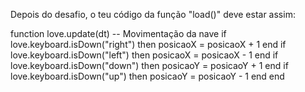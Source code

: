 
Depois do desafio, o teu código da função "load()" deve estar assim:

  function love.update(dt)
    -- Movimentação da nave
    if love.keyboard.isDown("right") then
        posicaoX = posicaoX + 1
    end
    if love.keyboard.isDown("left") then
        posicaoX = posicaoX - 1
    end
    if love.keyboard.isDown("down") then
        posicaoY = posicaoY + 1
    end
    if love.keyboard.isDown("up") then
        posicaoY = posicaoY - 1
    end
  end

